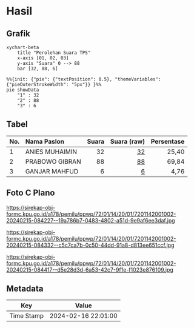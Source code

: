 # Hasil

## Grafik

```mermaid
xychart-beta
    title "Perolehan Suara TPS"
    x-axis [01, 02, 03]
    y-axis "Suara" 0 --> 88
    bar [32, 88, 6]
```

```mermaid
%%{init: {"pie": {"textPosition": 0.5}, "themeVariables": {"pieOuterStrokeWidth": "5px"}} }%%
pie showData
    "1" : 32
    "2" : 88
    "3" : 6
```

## Tabel

| No. | Nama Paslon    | Suara | Suara (raw) | Persentase |
|:--- |:-------------- | -----:| -----------:| ----------:|
| 1   | ANIES MUHAIMIN | 32    | [32][p-1]   | 25,40      |
| 2   | PRABOWO GIBRAN | 88    | [88][p-2]   | 69,84      |
| 3   | GANJAR MAHFUD  | 6     | [6][p-3]    | 4,76       |


[p-1]: https://github.com/gigit-pemilu/pemilu-2024-72-sulawesi-tengah/blob/main/pilpres/hitung-suara/sub/72-sulawesi-tengah/sub/01-banggai/sub/14-moilong/sub/2001-saluan/sub/002-tps/sub/paslon-1.txt
[p-2]: https://github.com/gigit-pemilu/pemilu-2024-72-sulawesi-tengah/blob/main/pilpres/hitung-suara/sub/72-sulawesi-tengah/sub/01-banggai/sub/14-moilong/sub/2001-saluan/sub/002-tps/sub/paslon-2.txt
[p-3]: https://github.com/gigit-pemilu/pemilu-2024-72-sulawesi-tengah/blob/main/pilpres/hitung-suara/sub/72-sulawesi-tengah/sub/01-banggai/sub/14-moilong/sub/2001-saluan/sub/002-tps/sub/paslon-3.txt

## Foto C Plano

https://sirekap-obj-formc.kpu.go.id/a178/pemilu/ppwp/72/01/14/20/01/7201142001002-20240215-084227--19a786b7-0483-4802-a51d-9e9af6ee3daf.jpg

https://sirekap-obj-formc.kpu.go.id/a178/pemilu/ppwp/72/01/14/20/01/7201142001002-20240215-084332--c5c7ca7b-0c50-44dd-91a8-d813ee651ccf.jpg

https://sirekap-obj-formc.kpu.go.id/a178/pemilu/ppwp/72/01/14/20/01/7201142001002-20240215-084417--d5e28d3d-6a53-42c7-9f1e-f1023e876109.jpg


## Metadata

| Key        | Value               |
| ---------- | ------------------- |
| Time Stamp | 2024-02-16 22:01:00 |



